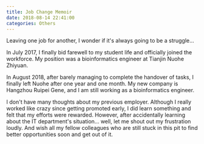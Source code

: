```yaml
---
title: Job Change Memoir
date: 2018-08-14 22:41:00
categories: Others
---
```


Leaving one job for another, I wonder if it's always going to be a struggle...

<!-- more -->

In July 2017, I finally bid farewell to my student life and officially joined the workforce. My position was a bioinformatics engineer at Tianjin Nuohe Zhiyuan.

In August 2018, after barely managing to complete the handover of tasks, I finally left Nuohe after one year and one month. My new company is Hangzhou Ruipei Gene, and I am still working as a bioinformatics engineer.

I don't have many thoughts about my previous employer. Although I really worked like crazy since getting promoted early, I did learn something and felt that my efforts were rewarded. However, after accidentally learning about the IT department's situation... well, let me shout out my frustration loudly. And wish all my fellow colleagues who are still stuck in this pit to find better opportunities soon and get out of it.
